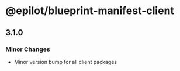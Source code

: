 # @epilot/blueprint-manifest-client

## 3.1.0

### Minor Changes

- Minor version bump for all client packages
